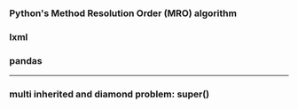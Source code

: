 ### Python's Method Resolution Order (MRO) algorithm
### lxml 
### pandas
---

### multi inherited and diamond problem: super()